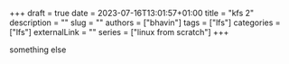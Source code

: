 +++ 
draft = true
date = 2023-07-16T13:01:57+01:00
title = "kfs 2"
description = ""
slug = ""
authors = ["bhavin"]
tags = ["lfs"]
categories = ["lfs"]
externalLink = ""
series = ["linux from scratch"]
+++

something else